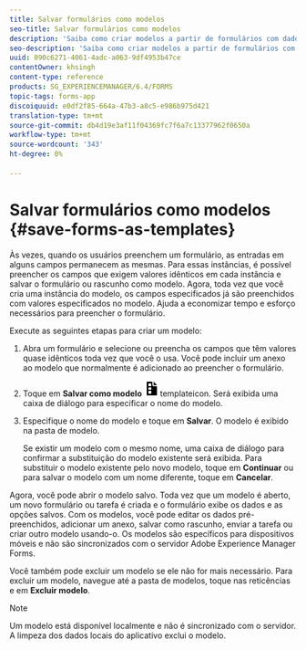 ```yaml
---
title: Salvar formulários como modelos
seo-title: Salvar formulários como modelos
description: 'Saiba como criar modelos a partir de formulários com dados necessários repetidamente. '
seo-description: 'Saiba como criar modelos a partir de formulários com dados necessários repetidamente. '
uuid: 090c6271-4061-4adc-a063-9df4953b47ce
contentOwner: khsingh
content-type: reference
products: SG_EXPERIENCEMANAGER/6.4/FORMS
topic-tags: forms-app
discoiquuid: e0df2f85-664a-47b3-a8c5-e986b975d421
translation-type: tm+mt
source-git-commit: db4d19e3af11f04369fc7f6a7c13377962f0650a
workflow-type: tm+mt
source-wordcount: '343'
ht-degree: 0%

---
```



# Salvar formulários como modelos {#save-forms-as-templates}

Às vezes, quando os usuários preenchem um formulário, as entradas em alguns campos permanecem as mesmas. Para essas instâncias, é possível preencher os campos que exigem valores idênticos em cada instância e salvar o formulário ou rascunho como modelo. Agora, toda vez que você cria uma instância do modelo, os campos especificados já são preenchidos com valores especificados no modelo. Ajuda a economizar tempo e esforço necessários para preencher o formulário.

Execute as seguintes etapas para criar um modelo:

1. Abra um formulário e selecione ou preencha os campos que têm valores quase idênticos toda vez que você o usa. Você pode incluir um anexo ao modelo que normalmente é adicionado ao preencher o formulário.
1. Toque em **Salvar como modelo** ![save_as_](assets/save_as_template.png)templateicon. Será exibida uma caixa de diálogo para especificar o nome do modelo.
1. Especifique o nome do modelo e toque em **Salvar**. O modelo é exibido na pasta de modelo.

   Se existir um modelo com o mesmo nome, uma caixa de diálogo para confirmar a substituição do modelo existente será exibida. Para substituir o modelo existente pelo novo modelo, toque em **Continuar** ou para salvar o modelo com um nome diferente, toque em **Cancelar**.

Agora, você pode abrir o modelo salvo. Toda vez que um modelo é aberto, um novo formulário ou tarefa é criada e o formulário exibe os dados e as opções salvos. Com os modelos, você pode editar os dados pré-preenchidos, adicionar um anexo, salvar como rascunho, enviar a tarefa ou criar outro modelo usando-o. Os modelos são específicos para dispositivos móveis e não são sincronizados com o servidor Adobe Experience Manager Forms.

Você também pode excluir um modelo se ele não for mais necessário. Para excluir um modelo, navegue até a pasta de modelos, toque nas reticências e em **Excluir modelo**.

>[!NOTE]
>
>Um modelo está disponível localmente e não é sincronizado com o servidor. A limpeza dos dados locais do aplicativo exclui o modelo.

